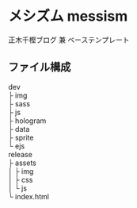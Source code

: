 # メシズム messism
正木千樫ブログ 兼 ベーステンプレート

## ファイル構成
dev  
 ├ img  
 ├ sass  
 ├ js  
 ├ hologram  
 ├ data  
 ├ sprite  
 └ ejs  
release  
 ├ assets  
 │ ├ img  
 │ ├ css  
 │ └ js  
 └ index.html

